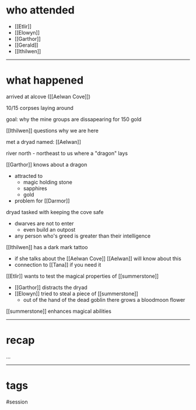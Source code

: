 # who attended

- [[Etlir]]
- [[Elowyn]]
- [[Garthor]]
- [[Gerald]]
- [[Ithilwen]]

---
# what happened

arrived at alcove ([[Aelwan Cove]])

10/15 corpses laying around

goal: why the mine groups are dissapearing for 150 gold

[[Ithilwen]] questions why we are here

met a dryad named: [[Aelwan]]

river north - northeast to us where a "dragon" lays

[[Garthor]] knows about a dragon
- attracted to
	- magic holding stone
	- sapphires
	- gold
- problem for [[Darmor]]

dryad tasked with keeping the cove safe
- dwarves are not to enter
	- even build an outpost
- any person who's greed is greater than their intelligence

[[Ithilwen]] has a dark mark tattoo
- if she talks about the [[Aelwan Cove]] [[Aelwan]] will know about this
- connection to [[Tana]] if you need it

[[Etlir]] wants to test the magical properties of [[summerstone]]
- [[Garthor]] distracts the dryad
- [[Elowyn]] tried to steal a piece of [[summerstone]]
	- out of the hand of the dead goblin there grows a bloodmoon flower

[[summerstone]] enhances magical abilities

---
# recap

...

---
# tags

#session